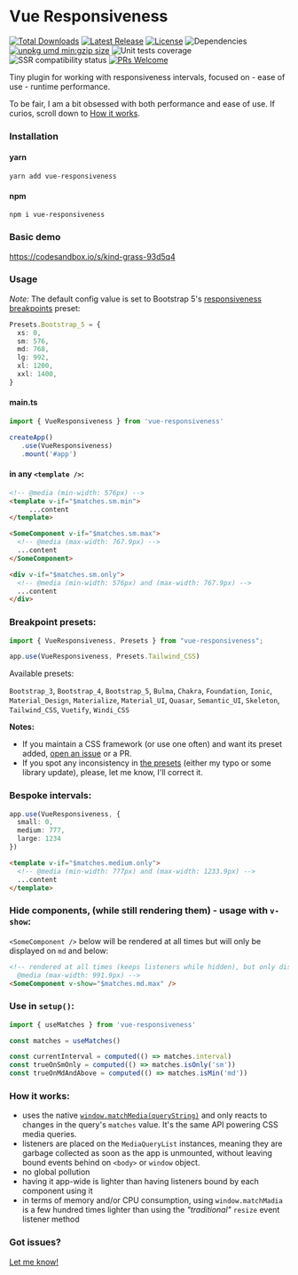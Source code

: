 # Vue Responsiveness
<p class="center">
<a href="https://www.npmjs.com/package/vue-responsiveness"><img src="https://img.shields.io/npm/dt/vue-responsiveness.svg?color=f9d342&style=plastic" alt="Total Downloads"></a>
<a href="https://www.npmjs.com/package/vue-responsiveness"><img src="https://img.shields.io/npm/v/vue-responsiveness.svg?color=f9d342&style=plastic" alt="Latest Release"></a>
<a href="https://github.com/codemonk-digital/vue-responsiveness/blob/main/LICENSE"><img src="https://img.shields.io/npm/l/vue-responsiveness.svg?color=f9d342&style=plastic" alt="License"></a>
<img src="https://img.shields.io/badge/dependencies-0-f9d342?style=plastic" alt="Dependencies" />
<a href="https://unpkg.com/vue-responsiveness"><img src="https://img.badgesize.io/https://unpkg.com/vue-responsiveness.svg?compression=gzip&label=umd:minzip&style=plastic&color=f9d342" alt="unpkg umd min:gzip size" /></a>
<img src="https://img.shields.io/badge/coverage-100%25-f9d342?style=plastic" alt="Unit tests coverage"/>
<img src="https://img.shields.io/badge/SSR-compatible-f9d342?style=plastic" alt="SSR compatibility status"/>
<a href="https://makeapullrequest.com"><img src="https://img.shields.io/badge/PRs-welcome-f9d342?style=plastic" alt="PRs Welcome"/></a>
</p>
Tiny plugin for working with responsiveness intervals, focused on
 - ease of use
 - runtime performance.

To be fair, I am a bit obsessed with both performance and ease of use. If curios, scroll down to [How it works](#how-it-works).

### Installation

#### yarn
```terminal
yarn add vue-responsiveness
```

#### npm
```terminal
npm i vue-responsiveness
```

### Basic demo

https://codesandbox.io/s/kind-grass-93d5q4

### Usage

*Note:* The default config value is set to Bootstrap 5's [responsiveness breakpoints](https://getbootstrap.com/docs/5.3/layout/breakpoints/#available-breakpoints) preset:
```ts
Presets.Bootstrap_5 = {
  xs: 0,
  sm: 576,
  md: 768,
  lg: 992,
  xl: 1200,
  xxl: 1400,
}
```
#### main.ts

```ts
import { VueResponsiveness } from 'vue-responsiveness'

createApp()
   .use(VueResponsiveness)
   .mount('#app')
```
#### in any `<template />`:
```html
<!-- @media (min-width: 576px) -->
<template v-if="$matches.sm.min">
     ...content
</template>

<SomeComponent v-if="$matches.sm.max">
  <!-- @media (max-width: 767.9px) -->
  ...content
</SomeComponent>

<div v-if="$matches.sm.only">
  <!-- @media (min-width: 576px) and (max-width: 767.9px) -->
  ...content
</div>
```

### Breakpoint presets:
```ts
import { VueResponsiveness, Presets } from "vue-responsiveness";

app.use(VueResponsiveness, Presets.Tailwind_CSS)
```
Available presets:

`Bootstrap_3`, `Bootstrap_4`, `Bootstrap_5`, `Bulma`, `Chakra`, `Foundation`, `Ionic`, `Material_Design`, `Materialize`, `Material_UI`, `Quasar`, `Semantic_UI`, `Skeleton`, `Tailwind_CSS`, `Vuetify`, `Windi_CSS`

**Notes:**
 - If you maintain a CSS framework (or use one often) and want its preset added, [open an issue](https://github.com/codemonk-digital/vue-responsiveness/issues) or a PR.
 - If you spot any inconsistency in [the presets](https://github.com/codemonk-digital/vue-responsiveness/blob/main/lib/presets.ts) (either my typo or some library update), please, let me know, I'll correct it.

### Bespoke intervals:
```ts
app.use(VueResponsiveness, {
  small: 0,
  medium: 777,
  large: 1234
})
```
```html
<template v-if="$matches.medium.only">
  <!-- @media (min-width: 777px) and (max-width: 1233.9px) -->
  ...content
</template>
```
### Hide components, (while still rendering them) - usage with `v-show`:
`<SomeComponent />` below will be rendered at all times but will only be displayed on `md` and below:
```html
<!-- rendered at all times (keeps listeners while hidden), but only displayed on 
  @media (max-width: 991.9px) -->
<SomeComponent v-show="$matches.md.max" />
```
### Use in `setup()`:
```ts
import { useMatches } from 'vue-responsiveness'

const matches = useMatches()

const currentInterval = computed(() => matches.interval)
const trueOnSmOnly = computed(() => matches.isOnly('sm'))
const trueOnMdAndAbove = computed(() => matches.isMin('md'))
```
### How it works:
- uses the native [`window.matchMedia(queryString)`](https://developer.mozilla.org/en-US/docs/Web/API/Window/matchMedia) and only reacts to changes in the query's `matches` value. It's the same API powering CSS media queries. 
- listeners are placed on the `MediaQueryList` instances, meaning they are garbage collected as soon as the app is unmounted, without leaving bound events behind on `<body>` or `window` object.
- no global pollution
- having it app-wide is lighter than having listeners bound by each component using it
- in terms of memory and/or CPU consumption, using `window.matchMadia` is a few hundred times lighter than using the _"traditional"_ `resize` event listener method

### Got issues?
[Let me know!](https://github.com/codemonk-digital/vue-responsiveness/issues)
